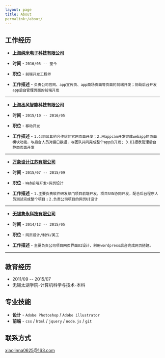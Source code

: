 ```yaml
---
layout: page
title: About
permalink:/about/
---
```



## 工作经历
* [**上海纯米电子科技有限公司**](#) 

* **时间** - `2016/05 -- 至今` 
* **职位** - `前端开发工程师`  
* **工作描述** - `负责公司官网、app宣传页、app商场页面等页面的前端开发；协助后台开发app后台管理页面的前端开发`

***

* [**上海丞风智能科技有限公司**](#) 

* **时间** - `2015/10 -- 2016/05` 
* **职位** - `移动开发`  
* **工作描述** - `1.公司及其他合作伙伴官网页面开发；2.用appcan开发完成webapp的页面模块功能，与后台人员对接口数据，与团队共同完成整个app的开发; 3.BI报表管理后台静态页面开发`

***

* [**万象设计江苏有限公司**](#) 

* **时间** - `2015/07 -- 2015/09` 
* **职位** - `Web前端开发+网页设计`  
* **工作描述** - `1.主要负责软件研发部门项目前端开发，项目SVN协同开发，配合后台程序人员测试完成整个项目；2.负责公司项目的网页UI设计`

***
* [**无锡隽永科技有限公司**](#) 

* **时间** - `2014/12 -- 2015/05` 
* **职位** - `网页设计/制作/美工`  
* **工作描述** - `主要负责公司项目网页界面UI设计，利用wordpress后台完成网页搭建。`

***


## 教育经历

* 2011/09 -- 2015/07
* 无锡太湖学院-计算机科学与技术-本科

## 专业技能

* **设计** - `Adobe Photoshop` / `Adobe illustrator` 
* **前端** - `css` / `html` / `jquery` / `node.js` / `git` 
       
## 联系方式

[xiaolinna0625@163.com](xiaolinna0625@163.com)